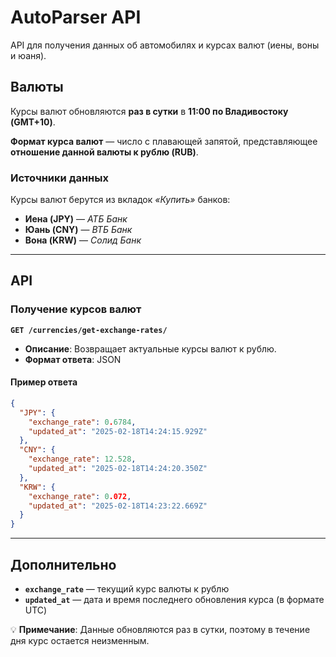 # **AutoParser API**  

API для получения данных об автомобилях и курсах валют (иены, воны и юаня).  

## **Валюты**  

Курсы валют обновляются **раз в сутки** в **11:00 по Владивостоку (GMT+10)**.  

**Формат курса валют** — число с плавающей запятой, представляющее **отношение данной валюты к рублю (RUB)**.  

### **Источники данных**  
Курсы валют берутся из вкладок _«Купить»_ банков:  

- **Иена (JPY)** — _АТБ Банк_  
- **Юань (CNY)** — _ВТБ Банк_  
- **Вона (KRW)** — _Солид Банк_  

---

## **API**  

### **Получение курсов валют**  
**`GET /currencies/get-exchange-rates/`**  

- **Описание**: Возвращает актуальные курсы валют к рублю.  
- **Формат ответа**: JSON  

#### **Пример ответа**  

```json
{
  "JPY": {
    "exchange_rate": 0.6784,
    "updated_at": "2025-02-18T14:24:15.929Z"
  },
  "CNY": {
    "exchange_rate": 12.528,
    "updated_at": "2025-02-18T14:24:20.350Z"
  },
  "KRW": {
    "exchange_rate": 0.072,
    "updated_at": "2025-02-18T14:23:22.669Z"
  }
}
```

---

## **Дополнительно**  

- **`exchange_rate`** — текущий курс валюты к рублю  
- **`updated_at`** — дата и время последнего обновления курса (в формате UTC)  

💡 **Примечание**: Данные обновляются раз в сутки, поэтому в течение дня курс остается неизменным.
